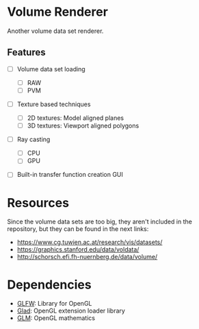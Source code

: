 # Volume Renderer

Another volume data set renderer.


## Features

- [ ] Volume data set loading
  - [ ] RAW
  - [ ] PVM
- [ ] Texture based techniques
  - [ ] 2D textures: Model aligned planes
  - [ ] 3D textures: Viewport aligned polygons
- [ ] Ray casting
  - [ ] CPU
  - [ ] GPU
- [ ] Built-in transfer function creation GUI


# Resources

Since the volume data sets are too big, they aren't included in the repository,
but they can be found in the next links:
  - https://www.cg.tuwien.ac.at/research/vis/datasets/
  - https://graphics.stanford.edu/data/voldata/
  - http://schorsch.efi.fh-nuernberg.de/data/volume/


# Dependencies

- [GLFW]\: Library for OpenGL
- [Glad]\: OpenGL extension loader library
- [GLM]\: OpenGL mathematics


[//]: # "Links references"

[GLFW]: https://www.glfw.org/
[Glad]: https://github.com/Dav1dde/glad
[GLM]: http://glm.g-truc.net/